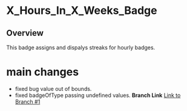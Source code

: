 # X_Hours_In_X_Weeks_Badge
## Overview
This badge assigns and dispalys streaks for hourly badges.

# main changes
* fixed bug value out of bounds.
* fixed badgeOfType passing undefined values.
**Branch Link** [Link to Branch #1](https://github.com/OneCommunityGlobal/HGNRest/tree/Fix_X_Hours_in_X_Weeks_Badge)

